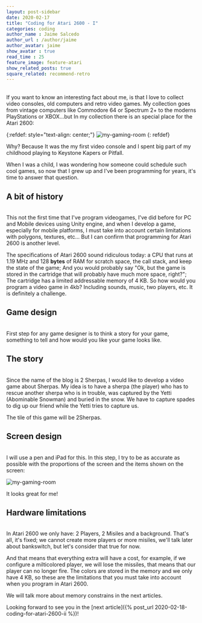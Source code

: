 ```yaml
---
layout: post-sidebar
date: 2020-02-17
title: "Coding for Atari 2600 - I"
categories: coding
author_name : Jaime Salcedo
author_url : /author/jaime
author_avatar: jaime
show_avatar : true
read_time : 25
feature_image: feature-atari
show_related_posts: true
square_related: recommend-retro
---
```


<br>
If you want to know an interesting fact about me, is that I love to collect video consoles, old computers and retro video games. My collection goes from vintage computers like Commodore 64 or Spectrum 2+ to the moderns PlayStations or XBOX...but In my collection there is an special place for the Atari 2600:

{:refdef: style="text-align: center;"}
![my-gaming-room]({{site.url}}/{{site.baseurl}}img/post-assets/atari-i-0.jpg)
{: refdef}

Why? Because It was the my first video console and I spent big part of my childhood playing to Keystone Kapers or Pitfall.

When I was a child, I was wondering how someone could schedule such cool games, so now that I grew up and I've been programming for years, it's time to answer that question.

## A bit of history
<br>
This not the first time that I've program videogames, I've did before for PC and Mobile devices using Unity engine, and when I develop a game, especially for mobile platforms, I must take into account certain limitations with polygons, textures, etc... But I can confirm that programming for Atari 2600 is another level.

The specifications of Atari 2600 sound ridiculous today: a CPU that runs at 1.19 MHz and 128 **bytes** of RAM for scratch space, the call stack, and keep the state of the game; And you would probably say "Ok, but the game is stored in the cartridge that will probably have much more space, right?"; The cartridge has a limited addressable memory of 4 KB. So how would you program a video game in 4kb? Including sounds, music, two players, etc. It is definitely a challenge.

## Game design 
<br>
First step for any game designer is to think a story for your game, something to tell and how would you like your game looks like.

## The story
<br>
Since the name of the blog is 2 Sherpas, I would like to develop a video game about Sherpas. My idea is to have a sherpa (the player) who has to rescue another sherpa who is in trouble, was captured by the Yetti (Abominable Snowman) and buried in the snow.
We have to capture spades to dig up our friend while the Yetti tries to capture us.

The tile of this game will be 2Sherpas.

## Screen design
<br>
I will use a pen and iPad for this. In this step, I try to be as accurate as possible with the proportions of the screen and the items shown on the screen:

![my-gaming-room]({{site.url}}/{{site.baseurl}}img/post-assets/atari-i-1.jpg)

It looks great for me!

## Hardware limitations
<br>
In Atari 2600 we only have: 2 Players, 2 Misiles and a background. That's all, it's fixed; we cannot create more players or more misiles, we'll talk later about bankswitch, but let's consider that true for now.

And that means that everything extra will have a cost, for example, if we configure a milticolored player, we will lose the missiles, that means that our player can no longer fire. The colors are stored in the memory and we only have 4 KB, so these are the limitations that you must take into account when you program in Atari 2600.

We will talk more about memory constrains in the next articles.

Looking forward to see you in the [next article]({% post_url 2020-02-18-coding-for-atari-2600-ii %})!




